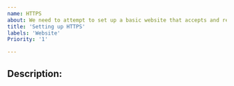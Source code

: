 ```yaml
---
name: HTTPS
about: We need to attempt to set up a basic website that accepts and rejects login forms
title: 'Setting up HTTPS'
labels: 'Website'
Priority: '1'

---
```


## Description:
